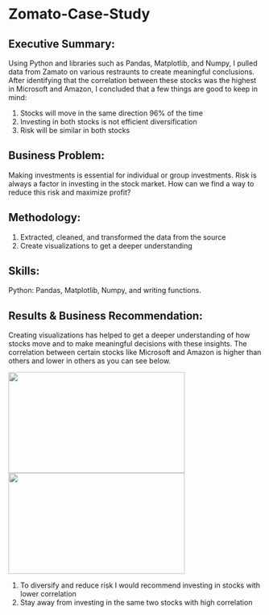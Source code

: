 # Zomato-Case-Study
## Executive Summary:
Using Python and libraries such as Pandas, Matplotlib, and Numpy, I pulled data from Zamato on various restraunts to create meaningful conclusions. After identifying that the correlation between these stocks was the highest in Microsoft and Amazon, I concluded that a few things are good to keep in mind:

  1. Stocks will move in the same direction 96% of the time
  2. Investing in both stocks is not efficient diversification
  3. Risk will be similar in both stocks

## Business Problem:

Making investments is essential for individual or group investments. Risk is always a factor in investing in the stock market. How can we find a way to reduce this risk and maximize profit?

## Methodology:

  1. Extracted, cleaned, and transformed the data from the source
  2. Create visualizations to get a deeper understanding
     
## Skills:

Python: Pandas, Matplotlib, Numpy, and writing functions.

## Results & Business Recommendation:
Creating visualizations has helped to get a deeper understanding of how stocks move and to make meaningful decisions with these insights. The correlation between certain stocks like Microsoft and Amazon is higher than others and lower in others as you can see below. 

<img src="https://github.com/SahraanMohammed/Stock-Price-Analysis-/assets/172436156/3a858c5f-6393-4eec-b256-c9943e8e4f2f" width="350" height="200">

<img src="https://github.com/SahraanMohammed/Stock-Price-Analysis-/assets/172436156/a9096523-0f5e-44ca-a252-f892297e8960" width="350" height="200">

1. To diversify and reduce risk I would recommend investing in stocks with lower correlation
2. Stay away from investing in the same two stocks with high correlation 
